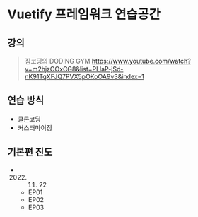 # Vuetify 프레임워크 연습공간
## 강의
> 짐코딩의 DODING GYM
> https://www.youtube.com/watch?v=m2hjzOOxCG8&list=PLlaP-jSd-nK91TqXFJQ7PVX5pOKoOA9v3&index=1

## 연습 방식
- 클론코딩
- 커스터마이징

## 기본편 진도
- 2022. 11. 22
  - EP01
  - EP02
  - EP03